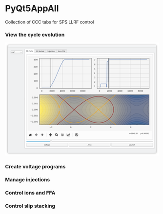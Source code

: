 # PyQt5AppAll
Collection of CCC tabs for SPS LLRF control

### View the cycle evolution
![SFTPRO RF Bucket](res/bucket_01.png)

### Create voltage programs
<!--![SFTPRO RF Bucket](res/bucket_01.png)-->

### Manage injections

### Control ions and FFA

### Control slip stacking